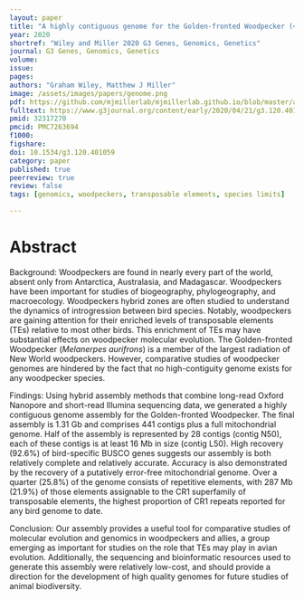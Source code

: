 ```yaml
---
layout: paper
title: "A highly contiguous genome for the Golden-fronted Woodpecker (<i>Melanerpes aurifrons</i>) via a hybrid Oxford Nanopore and short read assembly"
year: 2020
shortref: "Wiley and Miller 2020 G3 Genes, Genomics, Genetics"
journal: G3 Genes, Genomics, Genetics
volume:
issue:
pages:
authors: "Graham Wiley, Matthew J Miller"
image: /assets/images/papers/genome.png
pdf: https://github.com/mjmillerlab/mjmillerlab.github.io/blob/master/assets/pdfs/2020Wiley.pdf
fulltext: https://www.g3journal.org/content/early/2020/04/21/g3.120.401059.article-info
pmid: 32317270
pmcid: PMC7263694
f1000:
figshare:
doi: 10.1534/g3.120.401059
category: paper
published: true
peerreview: true
review: false
tags: [genomics, woodpeckers, transposable elements, species limits]

---
```

# Abstract
Background: Woodpeckers are found in nearly every part of the world, absent only from Antarctica, Australasia, and Madagascar. Woodpeckers have been important for studies of biogeography, phylogeography, and macroecology. Woodpeckers hybrid zones are often studied to understand the dynamics of introgression between bird species. Notably, woodpeckers are gaining attention for their enriched levels of transposable elements (TEs) relative to most other birds. This enrichment of TEs may have substantial effects on woodpecker molecular evolution. The Golden-fronted Woodpecker (<i>Melanerpes aurifrons</i>) is a member of the largest radiation of New World woodpeckers. However, comparative studies of woodpecker genomes are hindered by the fact that no high-contiguity genome exists for any woodpecker species.

Findings: Using hybrid assembly methods that combine long-read Oxford Nanopore and short-read Illumina sequencing data, we generated a highly contiguous genome assembly for the Golden-fronted Woodpecker. The final assembly is 1.31 Gb and comprises 441 contigs plus a full mitochondrial genome. Half of the assembly is represented by 28 contigs (contig N50), each of these contigs is at least 16 Mb in size (contig L50). High recovery (92.6%) of bird-specific BUSCO genes suggests our assembly is both relatively complete and relatively accurate. Accuracy is also demonstrated by the recovery of a putatively error-free mitochondrial genome. Over a quarter (25.8%) of the genome consists of repetitive elements, with 287 Mb (21.9%) of those elements assignable to the CR1 superfamily of transposable elements, the highest proportion of CR1 repeats reported for any bird genome to date.

Conclusion: Our assembly provides a useful tool for comparative studies of molecular evolution and genomics in woodpeckers and allies, a group emerging as important for studies on the role that TEs may play in avian evolution. Additionally, the sequencing and bioinformatic resources used to generate this assembly were relatively low-cost, and should provide a direction for the development of high quality genomes for future studies of animal biodiversity.
